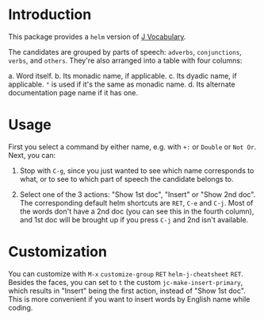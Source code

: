 # Introduction

This package provides a `helm` version of [J Vocabulary][dictionary].

[dictionary]: http://www.jsoftware.com/help/dictionary/partsofspeech.htm

The candidates are grouped by parts of speech: `adverbs`, `conjunctions`, `verbs`, and `others`.
They're also arranged into a table with four columns:

a. Word itself.
b. Its monadic name, if applicable.
c. Its dyadic name, if applicable. `"` is used if it's the same as monadic name.
d. Its alternate documentation page name if it has one.

# Usage

First you select a command by either name, e.g. with `+:` or `Double` or `Not Or`.
Next, you can:

1. Stop with `C-g`, since you just wanted to see which name corresponds to what, or
   to see to which part of speech the candidate belongs to.

2. Select one of the 3 actions: "Show 1st doc", "Insert" or "Show 2nd doc".
   The corresponding default helm shortcuts are `RET`, `C-e` and `C-j`.
   Most of the words don't have a 2nd doc (you can see this in the fourth column),
   and 1st doc will be brought up if you press `C-j` and 2nd isn't available.

# Customization
You can customize with `M-x` `customize-group` `RET` `helm-j-cheatsheet` `RET`.
Besides the faces, you can set to `t` the custom `jc-make-insert-primary`, which
results in "Insert" being the first action, instead of "Show 1st doc".
This is more convenient if you want to insert words by English name while coding.
